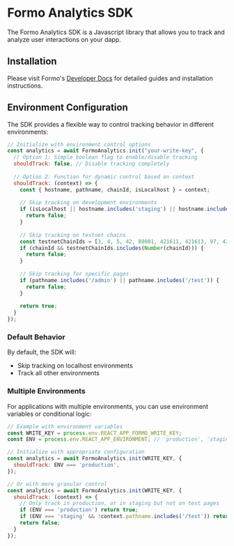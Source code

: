 # Formo Analytics SDK

The Formo Analytics SDK is a Javascript library that allows you to track and analyze user interactions on your dapp.

## Installation

Please visit Formo's [Developer Docs](https://docs.formo.so) for detailed guides and installation instructions.

## Environment Configuration

The SDK provides a flexible way to control tracking behavior in different environments:

```javascript
// Initialize with environment control options
const analytics = await FormoAnalytics.init("your-write-key", {
  // Option 1: Simple boolean flag to enable/disable tracking
  shouldTrack: false, // Disable tracking completely
  
  // Option 2: Function for dynamic control based on context
  shouldTrack: (context) => {
    const { hostname, pathname, chainId, isLocalhost } = context;
    
    // Skip tracking on development environments
    if (isLocalhost || hostname.includes('staging') || hostname.includes('dev')) {
      return false;
    }
    
    // Skip tracking on testnet chains
    const testnetChainIds = [3, 4, 5, 42, 80001, 421611, 421613, 97, 43113];
    if (chainId && testnetChainIds.includes(Number(chainId))) {
      return false;
    }
    
    // Skip tracking for specific pages
    if (pathname.includes('/admin') || pathname.includes('/test')) {
      return false;
    }
    
    return true;
  }
});
```

### Default Behavior

By default, the SDK will:
- Skip tracking on localhost environments
- Track all other environments

### Multiple Environments

For applications with multiple environments, you can use environment variables or conditional logic:

```javascript
// Example with environment variables
const WRITE_KEY = process.env.REACT_APP_FORMO_WRITE_KEY;
const ENV = process.env.REACT_APP_ENVIRONMENT; // 'production', 'staging', 'development'

// Initialize with appropriate configuration
const analytics = await FormoAnalytics.init(WRITE_KEY, {
  shouldTrack: ENV === 'production',
});

// Or with more granular control
const analytics = await FormoAnalytics.init(WRITE_KEY, {
  shouldTrack: (context) => {
    // Only track in production, or in staging but not on test pages
    if (ENV === 'production') return true;
    if (ENV === 'staging' && !context.pathname.includes('/test')) return true;
    return false;
  }
});
```

